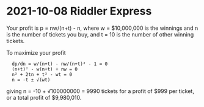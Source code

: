 2021-10-08 Riddler Express
==========================
Your profit is p = nw/(n+t) - n, where w = $10,000,000 is the winnings and
n is the number of tickets you buy, and t = 10 is the number of other
winning tickets.

To maximize your profit
```
  dp/dn = w/(n+t) - nw/(n+t)² - 1 = 0
  (n+t)² - w(n+t) + nw = 0
  n² + 2tn + t² - wt = 0
  n = -t ± √(wt)
```
giving n = -10 + √100000000 = 9990 tickets for a profit of $999 per ticket,
or a total profit of $9,980,010.
